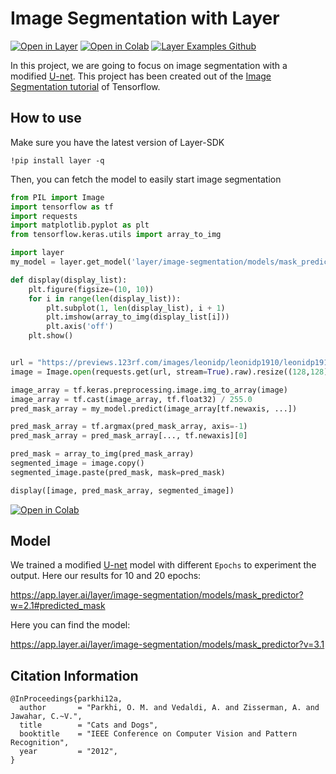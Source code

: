 # Image Segmentation with Layer

[![Open in Layer](https://development.layer.co/assets/badge.svg)](https://app.layer.ai/layer/image-segmentation) [![Open in Colab](https://colab.research.google.com/assets/colab-badge.svg)](https://colab.research.google.com/github/layerai/examples/blob/main/image-segmentation/segmentation.ipynb) [![Layer Examples Github](https://badgen.net/badge/icon/github?icon=github&label)](https://github.com/layerai/examples/tree/main/image-segmentation)

In this project, we are going to focus on image segmentation with a modified [U-net](https://lmb.informatik.uni-freiburg.de/people/ronneber/u-net/). 
This project has been created out of the [Image Segmentation tutorial](https://www.tensorflow.org/tutorials/images/segmentation) of Tensorflow.

## How to use

Make sure you have the latest version of Layer-SDK
```
!pip install layer -q
```

Then, you can fetch the model to easily start image segmentation

```python
from PIL import Image
import tensorflow as tf
import requests
import matplotlib.pyplot as plt
from tensorflow.keras.utils import array_to_img

import layer
my_model = layer.get_model('layer/image-segmentation/models/mask_predictor:3.1').get_train()

def display(display_list):
    plt.figure(figsize=(10, 10))
    for i in range(len(display_list)):
        plt.subplot(1, len(display_list), i + 1)
        plt.imshow(array_to_img(display_list[i]))
        plt.axis('off')
    plt.show()


url = "https://previews.123rf.com/images/leonidp/leonidp1910/leonidp191000007/131898801-%C3%B0%C2%A1ouple-of-two-dogs-running-on-the-beach.jpg"
image = Image.open(requests.get(url, stream=True).raw).resize((128,128))

image_array = tf.keras.preprocessing.image.img_to_array(image)
image_array = tf.cast(image_array, tf.float32) / 255.0
pred_mask_array = my_model.predict(image_array[tf.newaxis, ...])

pred_mask_array = tf.argmax(pred_mask_array, axis=-1)
pred_mask_array = pred_mask_array[..., tf.newaxis][0]

pred_mask = array_to_img(pred_mask_array)
segmented_image = image.copy()
segmented_image.paste(pred_mask, mask=pred_mask)

display([image, pred_mask_array, segmented_image])
```

[![Open in Colab](https://colab.research.google.com/assets/colab-badge.svg)](https://colab.research.google.com/drive/1HWMWjJukZpmtYWle87xsEOxoqXxBJaKd?usp=sharing)

## Model
We trained a modified [U-net](https://lmb.informatik.uni-freiburg.de/people/ronneber/u-net/) model with different `Epochs` to experiment the output. 
Here our results for 10 and 20 epochs:

https://app.layer.ai/layer/image-segmentation/models/mask_predictor?w=2.1#predicted_mask


Here you can find the model:

https://app.layer.ai/layer/image-segmentation/models/mask_predictor?v=3.1


## Citation Information

```
@InProceedings{parkhi12a,
  author       = "Parkhi, O. M. and Vedaldi, A. and Zisserman, A. and Jawahar, C.~V.",
  title        = "Cats and Dogs",
  booktitle    = "IEEE Conference on Computer Vision and Pattern Recognition",
  year         = "2012",
}
```
